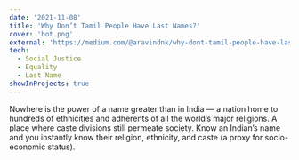 ```yaml
---
date: '2021-11-08'
title: 'Why Don’t Tamil People Have Last Names?'
cover: 'bot.png'
external: 'https://medium.com/@aravindnk/why-dont-tamil-people-have-last-names-2d15a6490abc'
tech:
  - Social Justice
  - Equality
  - Last Name
showInProjects: true
---
```


Nowhere is the power of a name greater than in India — a nation home to hundreds of ethnicities and adherents of all the world’s major religions. A place where caste divisions still permeate society.
Know an Indian’s name and you instantly know their religion, ethnicity, and caste (a proxy for socio-economic status).
